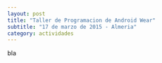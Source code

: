 ```yaml
---
layout: post
title: "Taller de Programacion de Android Wear"
subtitle: "17 de marzo de 2015 - Almeria"
category: actividades
---
```

bla
